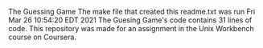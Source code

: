 The Guessing Game
The make file that created this readme.txt was run Fri Mar 26 10:54:20 EDT 2021
The Guesing Game's code contains
      31
 lines of code.
This repository was made for an assignment in the Unix Workbench course on Coursera.
